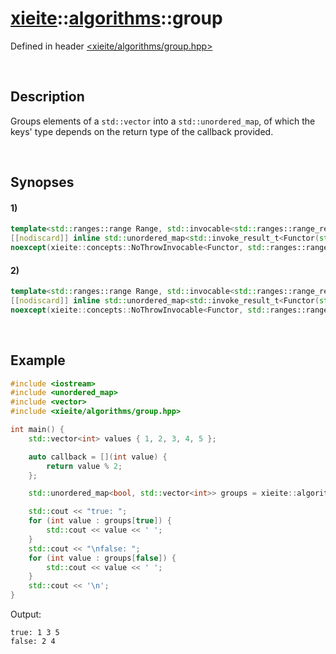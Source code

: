 # [xieite](../../xieite.md)\:\:[algorithms](../../algorithms.md)\:\:group
Defined in header [<xieite/algorithms/group.hpp>](../../../include/xieite/algorithms/group.hpp)

&nbsp;

## Description
Groups elements of a `std::vector` into a `std::unordered_map`, of which the keys' type depends on the return type of the callback provided.

&nbsp;

## Synopses
#### 1)
```cpp
template<std::ranges::range Range, std::invocable<std::ranges::range_reference_t<Range>> Functor>
[[nodiscard]] inline std::unordered_map<std::invoke_result_t<Functor(std::ranges::range_reference_t<Range>)>, std::vector<std::ranges::range_value_t<Range>>> group(const Range& range, const Functor& callback)
noexcept(xieite::concepts::NoThrowInvocable<Functor, std::ranges::range_reference_t<Range>>);
```
#### 2)
```cpp
template<std::ranges::range Range, std::invocable<std::ranges::range_reference_t<Range>, std::size_t> Functor>
[[nodiscard]] inline std::unordered_map<std::invoke_result_t<Functor(std::ranges::range_reference_t<Range>, std::size_t)>, std::vector<std::ranges::range_value_t<Range>>> group(const Range& range, const Functor& callback)
noexcept(xieite::concepts::NoThrowInvocable<Functor, std::ranges::range_reference_t<Range>, std::size_t>);
```

&nbsp;

## Example
```cpp
#include <iostream>
#include <unordered_map>
#include <vector>
#include <xieite/algorithms/group.hpp>

int main() {
    std::vector<int> values { 1, 2, 3, 4, 5 };

    auto callback = [](int value) {
        return value % 2;
    };

    std::unordered_map<bool, std::vector<int>> groups = xieite::algorithms::group(values, callback);

    std::cout << "true: ";
    for (int value : groups[true]) {
        std::cout << value << ' ';
    }
    std::cout << "\nfalse: ";
    for (int value : groups[false]) {
        std::cout << value << ' ';
    }
    std::cout << '\n';
}
```
Output:
```
true: 1 3 5
false: 2 4
```

